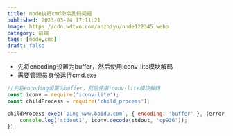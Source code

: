 ```yaml
---
title: node执行cmd命令乱码问题
published: 2023-03-24 17:11:21
image: https://cdn.wdtwo.com/anzhiyu/node122345.webp
category: 前端
tags: [node,cmd]
draft: false
---
```


- 先将encoding设置为buffer，然后使用iconv-lite模块解码
- 需要管理员身份运行cmd.exe

<!--more-->

```js
//先将encoding设置为buffer，然后使用iconv-lite模块解码
const iconv = require('iconv-lite');
const childProcess = require('child_process');

childProcess.exec(`ping www.baidu.com`, { encoding: 'buffer' }, (error, stdout) => {
    console.log('stdout1', iconv.decode(stdout, 'cp936'));
});


```



